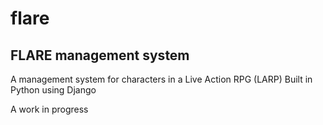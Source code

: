# flare
## FLARE management system
A management system for characters in a Live Action RPG (LARP)
Built in Python using Django

A work in progress

